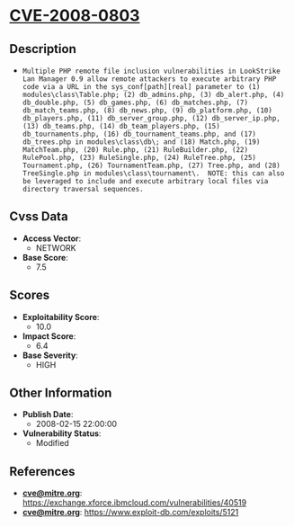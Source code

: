 
# [CVE-2008-0803](https://cve.mitre.org/cgi-bin/cvename.cgi?name=CVE-2008-0803)

## Description

- `Multiple PHP remote file inclusion vulnerabilities in LookStrike Lan Manager 0.9 allow remote attackers to execute arbitrary PHP code via a URL in the sys_conf[path][real] parameter to (1) modules\class\Table.php; (2) db_admins.php, (3) db_alert.php, (4) db_double.php, (5) db_games.php, (6) db_matches.php, (7) db_match_teams.php, (8) db_news.php, (9) db_platform.php, (10) db_players.php, (11) db_server_group.php, (12) db_server_ip.php, (13) db_teams.php, (14) db_team_players.php, (15) db_tournaments.php, (16) db_tournament_teams.php, and (17) db_trees.php in modules\class\db\; and (18) Match.php, (19) MatchTeam.php, (20) Rule.php, (21) RuleBuilder.php, (22) RulePool.php, (23) RuleSingle.php, (24) RuleTree.php, (25) Tournament.php, (26) TournamentTeam.php, (27) Tree.php, and (28) TreeSingle.php in modules\class\tournament\.  NOTE: this can also be leveraged to include and execute arbitrary local files via directory traversal sequences.`

## Cvss Data

- **Access Vector**:
  - NETWORK
- **Base Score**:
  - 7.5

## Scores

- **Exploitability Score**:
  - 10.0
- **Impact Score**:
  - 6.4
- **Base Severity**:
  - HIGH

## Other Information

- **Publish Date**:
  - 2008-02-15 22:00:00
- **Vulnerability Status**:
  - Modified

## References

- **cve@mitre.org**: https://exchange.xforce.ibmcloud.com/vulnerabilities/40519
- **cve@mitre.org**: https://www.exploit-db.com/exploits/5121
